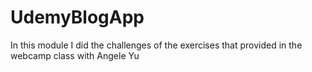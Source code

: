 # UdemyBlogApp
In this module I did the challenges of the exercises that provided in the webcamp class with Angele Yu
